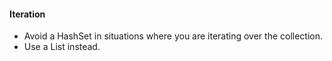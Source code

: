 #### Iteration
- Avoid a HashSet in situations where you are iterating over the collection. 
- Use a List instead.